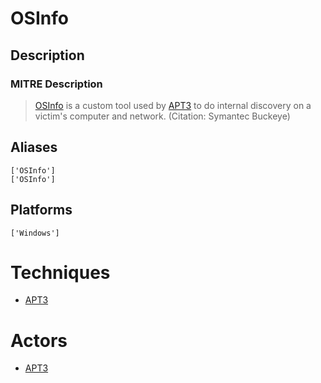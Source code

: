 
# OSInfo

## Description

### MITRE Description

> [OSInfo](https://attack.mitre.org/software/S0165) is a custom tool used by [APT3](https://attack.mitre.org/groups/G0022) to do internal discovery on a victim's computer and network. (Citation: Symantec Buckeye)

## Aliases

```
['OSInfo']
['OSInfo']
```

## Platforms

```
['Windows']
```

# Techniques


* [APT3](../techniques/APT3.md)


# Actors


* [APT3](../actors/APT3.md)

